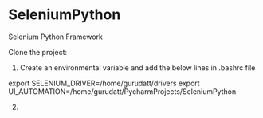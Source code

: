 # SeleniumPython
Selenium Python Framework


Clone the project:
1. Create an environmental variable and add the below lines in .bashrc file

export SELENIUM_DRIVER=/home/gurudatt/drivers
export UI_AUTOMATION=/home/gurudatt/PycharmProjects/SeleniumPython

2.
